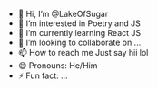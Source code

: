 - 👋 Hi, I’m @LakeOfSugar
- 👀 I’m interested in Poetry and JS
- 🌱 I’m currently learning React JS
- 💞️ I’m looking to collaborate on ...
- 📫 How to reach me Just say hii lol
- 😄 Pronouns: He/Him
- ⚡ Fun fact: ...

<!---
LakeOfSugar/LakeOfSugar is a ✨ special ✨ repository because its `README.md` (this file) appears on your GitHub profile.
You can click the Preview link to take a look at your changes.
--->
